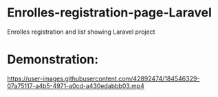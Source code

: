# Enrolles-registration-page-Laravel
Enrolles registration and list showing Laravel project 

# Demonstration:
https://user-images.githubusercontent.com/42892474/184546329-07a75117-a4b5-4971-a0cd-a430edabbb03.mp4

